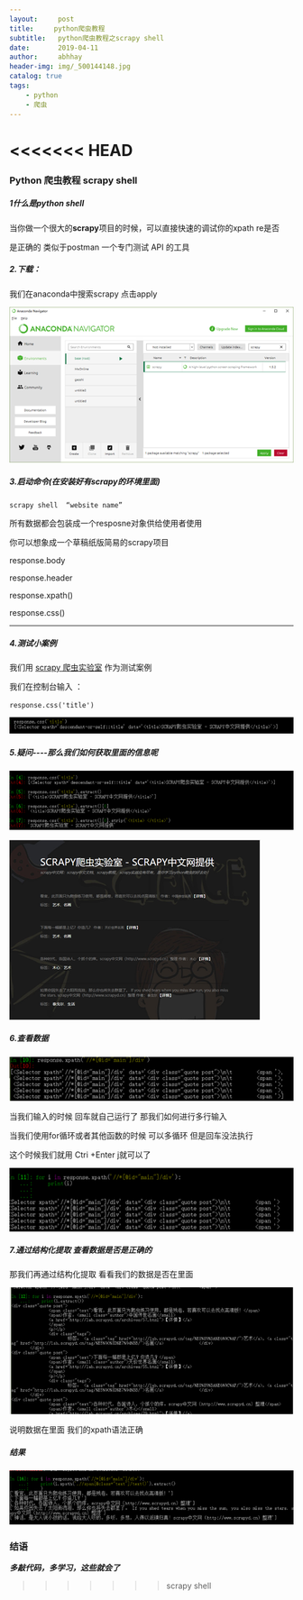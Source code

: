 ```yaml
---
layout:     post
title:     python爬虫教程
subtitle:   python爬虫教程之scrapy shell
date:       2019-04-11
author:     abhhay
header-img: img/_500144148.jpg
catalog: true
tags:
    - python
    - 爬虫
---
```

<<<<<<< HEAD
=======

### Python 爬虫教程 scrapy shell

##### 1什么是python shell

​	当你做一个很大的**scrapy**项目的时候，可以直接快速的调试你的xpath re是否

是正确的  类似于postman 一个专门测试 API 的工具

##### 2.下载：

我们在anaconda中搜索scrapy  点击apply

![](../img/scrapy01.png)

##### 3.启动命令(在安装好有scrapy的环境里面)

`scrapy shell  “website name”`

所有数据都会包装成一个resposne对象供给使用者使用

你可以想象成一个草稿纸版简易的scrapy项目

response.body

response.header

response.xpath()

response.css()

----

##### 4.测试小案例

我们用 [scrapy 爬虫实验室](http://lab.scrapyd.cn) 作为测试案例

我们在控制台输入 ：

`response.css('title')`

![](../img/scrapy02.png)

##### 5.疑问----那么我们如何获取里面的信息呢

![](../img/scrapy03.png)

![](../img/scrapy04.png)

##### 6.查看数据

![](../img/scrapy05.png)

当我们输入的时候  回车就自己运行了 那我们如何进行多行输入

当我们使用for循环或者其他函数的时候  可以多循环 但是回车没法执行

这个时候我们就用 Ctri +Enter j就可以了

![](../img/scrapy06.png)

#####  7.通过结构化提取 查看数据是否是正确的

那我们再通过结构化提取 看看我们的数据是否在里面

![](.//img/scrapy07.png)

说明数据在里面 我们的xpath语法正确

##### 结果

![](.//img/scrapy08.png)

### 结语

***多敲代码，多学习，这些就会了***
>>>>>>> scrapy shell
